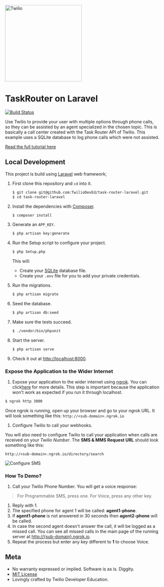 <a href="https://www.twilio.com">
  <img src="https://static0.twilio.com/marketing/bundles/marketing/img/logos/wordmark-red.svg" alt="Twilio" width="250" />
</a>

# TaskRouter on Laravel

[![Build Status](https://travis-ci.org/TwilioDevEd/task-router-laravel.svg?branch=master)](https://travis-ci.org/TwilioDevEd/task-router-laravel)

Use Twilio to provide your user with multiple options through phone calls, so
they can be assisted by an agent specialized in the chosen topic. This is
basically a call center created with the Task Router API of Twilio. This example
uses a SQLite database to log phone calls which were not assisted.

[Read the full tutorial here](//www.twilio.com/docs/tutorials/walkthrough/task-router/php/laravel)

## Local Development

This project is build using [Laravel](http://laravel.com/) web framework;

1. First clone this repository and `cd` into it.

   ```bash
   $ git clone git@github.com:TwilioDevEd/task-router-laravel.git
   $ cd task-router-laravel
   ```

1. Install the dependencies with [Composer](https://getcomposer.org/).

   ```bash
   $ composer install
   ```

1. Generate an `APP_KEY`.

   ```bash
   $ php artisan key:generate
   ```

1. Run the Setup script to configure your project.

   ```bash
   $ php Setup.php
   ```
   This will:
   * Create your [SQLite](https://www.sqlite.org/) database file.
   * Create your `.env` file for you to add your private credentials.

1. Run the migrations.
   ```bash
   $ php artisan migrate
   ```

1. Seed the database.

   ```bash
   $ php artisan db:seed
   ```

1. Make sure the tests succeed.

   ```bash
   $ ./vendor/bin/phpunit
   ```

1. Start the server.

   ```bash
   $ php artisan serve
   ```

1. Check it out at [http://localhost:8000](http://localhost:8000).

### Expose the Application to the Wider Internet

1. Expose your application to the wider internet using [ngrok](http://ngrok.com).
   You can click[here](#expose-the-application-to-the-wider-internet) for more
   details. This step is important because the application won't work as expected
   if you run it through localhost.

  ```bash
  $ ngrok http 3000
  ```

  Once ngrok is running, open up your browser and go to your ngrok URL. It will
  look something like this: `http://<sub-domain>.ngrok.io`

1. Configure Twilio to call your webhooks.

  You will also need to configure Twilio to call your application when calls are received
  on your _Twilio Number_. The **SMS & MMS Request URL** should look something like this:

  ```
  http://<sub-domain>.ngrok.io/directory/search
  ```

  ![Configure SMS](http://howtodocs.s3.amazonaws.com/twilio-number-config-all-med.gif)

### How To Demo?

1. Call your Twilio Phone Number. You will get a voice response:

  > For Programmable SMS, press one.
  For Voice, press any other key.

1. Reply with 1.
1. The specified phone for agent 1 will be called:  __agent1-phone__.
1. If __agent1-phone__ is not answered in 30 seconds then __agent2-phone__ will
  be called.
1. In case the second agent doesn't answer the call, it will be logged as a
  missed call. You can see all missed calls in the main page of the running
  server at [http://{sub-domain}.ngrok.io](//localhost:8000).
1. Repeat the process but enter any key different to __1__ to choose Voice.

 [twilio-phone-number]: https://www.twilio.com/console/phone-numbers/incoming

 ## Meta

 * No warranty expressed or implied. Software is as is. Diggity.
 * [MIT License](http://www.opensource.org/licenses/mit-license.html)
 * Lovingly crafted by Twilio Developer Education.
